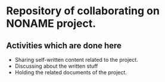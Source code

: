 # Repository of collaborating on NONAME project.

## Activities which are done here
- Sharing self-written content related to the project.
- Discussing about the written stuff
- Holding the related documents of the project.
